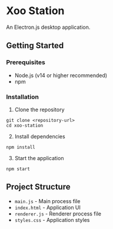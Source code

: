 # Xoo Station

An Electron.js desktop application.

## Getting Started

### Prerequisites

- Node.js (v14 or higher recommended)
- npm

### Installation

1. Clone the repository
```
git clone <repository-url>
cd xoo-station
```

2. Install dependencies
```
npm install
```

3. Start the application
```
npm start
```

## Project Structure

- `main.js` - Main process file
- `index.html` - Application UI
- `renderer.js` - Renderer process file
- `styles.css` - Application styles 